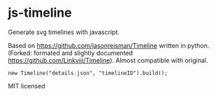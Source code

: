 # js-timeline
Generate svg timelines with javascript. 

Based on https://github.com/jasonreisman/Timeline written in python. (Forked: formated and slightly documented https://github.com/Linkviii/Timeline). Almost compatible with original. 

```
new Timeline("details.json", "timelineID").build();
```

MIT licensed 
